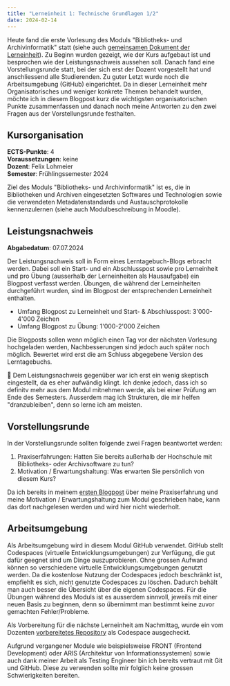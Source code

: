 ```yaml
---
title: "Lerneinheit 1: Technische Grundlagen 1/2"
date: 2024-02-14
---
```


Heute fand die erste Vorlesung des Moduls "Bibliotheks- und Archivinformatik" statt (siehe auch [gemeinsamen Dokument der Lerneinheit](https://pad.gwdg.de/ReigBDtuQCWgjjLLdhBogg)). Zu Beginn wurden gezeigt, wie der Kurs aufgebaut ist und besprochen wie der Leistungsnachweis aussehen soll. Danach fand eine Vorstellungsrunde statt, bei der sich erst der Dozent vorgestellt hat und anschliessend alle Studierenden. Zu guter Letzt wurde noch die Arbeitsumgebung (GitHub) eingerichtet. Da in dieser Lerneinheit mehr Organisatorisches und weniger konkrete Themen behandelt wurden, möchte ich in diesem Blogpost kurz die wichtigsten organisatorischen Punkte zusammenfassen und danach noch meine Antworten zu den zwei Fragen aus der Vorstellungsrunde festhalten.

## Kursorganisation
**ECTS-Punkte**: 4 <br>
**Voraussetzungen**: keine <br>
**Dozent**: Felix Lohmeier <br>
**Semester**: Frühlingssemester 2024

Ziel des Moduls "Bibliotheks- und Archivinformatik" ist es, die in Bibliotheken und Archiven eingesetzten Softwares und Technologien sowie die verwendeten Metadatenstandards und Austauschprotokolle kennenzulernen (siehe auch Modulbeschreibung in Moodle).

## Leistungsnachweis
**Abgabedatum**: 07.07.2024

Der Leistungsnachweis soll in Form eines Lerntagebuch-Blogs erbracht werden. Dabei soll ein Start- und ein Abschlusspost sowie pro Lerneinheit und pro Übung (ausserhalb der Lerneinheiten als Hausaufgabe) ein Blogpost verfasst werden. Übungen, die während der Lerneinheiten durchgeführt wurden, sind im Blogpost der entsprechenden Lerneinheit enthalten.
- Umfang Blogpost zu Lerneinheit und Start- & Abschlusspost: 3'000-4'000 Zeichen <br>
- Umfang Blogpost zu Übung: 1'000-2'000 Zeichen

Die Blogposts sollen wenn möglich einen Tag vor der nächsten Vorlesung hochgeladen werden, Nachbesserungen sind jedoch auch später noch möglich. Bewertet wird erst die am Schluss abgegebene Version des Lerntagebuchs.

💭 Dem Leistungsnachweis gegenüber war ich erst ein wenig skeptisch eingestellt, da es eher aufwändig klingt. Ich denke jedoch, dass ich so definitv mehr aus dem Modul mitnehmen werde, als bei einer Prüfung am Ende des Semesters. Ausserdem mag ich Strukturen, die mir helfen "dranzubleiben", denn so lerne ich am meisten.

## Vorstellungsrunde
In der Vorstellungsrunde sollten folgende zwei Fragen beantwortet werden:
1. Praxiserfahrungen: Hatten Sie bereits außerhalb der Hochschule mit Bibliotheks- oder Archivsoftware zu tun?
2. Motivation / Erwartungshaltung: Was erwarten Sie persönlich von diesem Kurs?

Da ich bereits in meinem [ersten Blogpost](https://yara-wagner.github.io/lerntagebuch/2024/02/14/einfuehrung.html) über meine Praxiserfahrung und meine Motivation / Erwartungshaltung zum Modul geschrieben habe, kann das dort nachgelesen werden und wird hier nicht wiederholt.

## Arbeitsumgebung
Als Arbeitsumgebung wird in diesem Modul GitHub verwendet. GitHub stellt Codespaces (virtuelle Entwicklungsumgebungen) zur Verfügung, die gut dafür geegnet sind um Dinge auszuprobieren. Ohne grossen Aufwand können so verschiedene virtuelle Entwicklungsumgebungen genutzt werden. Da die kostenlose Nutzung der Codespaces jedoch beschränkt ist, empfiehlt es sich, nicht genutzte Codespaces zu löschen. Dadurch behält man auch besser die Übersicht über die eigenen Codespaces. Für die Übungen während des Moduls ist es ausserdem sinnvoll, jeweils mit einer neuen Basis zu beginnen, denn so übernimmt man bestimmt keine zuvor gemachten Fehler/Probleme.

Als Vorbereitung für die nächste Lerneinheit am Nachmittag, wurde ein vom Dozenten [vorbereitetes Repository](https://github.com/felixlohmeier/bain-lc-unix-shell) als Codespace ausgecheckt.

Aufgrund vergangener Module wie beispielsweise FRONT (Frontend Development) oder ARIS (Architektur von Informationssystemen) sowie auch dank meiner Arbeit als Testing Engineer bin ich bereits vertraut mit Git und GitHub. Diese zu verwenden sollte mir folglich keine grossen Schwierigkeiten bereiten.
